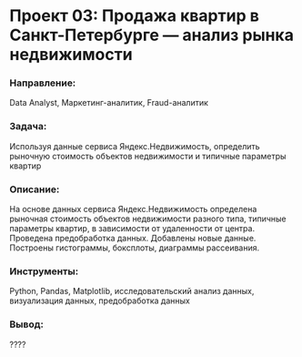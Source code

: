 # Проект 03: Продажа квартир в Санкт-Петербурге — анализ рынка недвижимости

### Направление: 
Data Analyst, Маркетинг-аналитик, Fraud-аналитик

### Задача: 
Используя данные сервиса Яндекс.Недвижимость, определить рыночную стоимость объектов недвижимости и типичные параметры квартир

### Описание:
На основе данных сервиса Яндекс.Недвижимость определена рыночная стоимость объектов недвижимости разного типа, типичные параметры квартир, в зависимости от удаленности от центра. Проведена предобработка данных. Добавлены новые данные. Построены гистограммы, боксплоты, диаграммы рассеивания.

### Инструменты: 
Python, Pandas, Matplotlib, исследовательский анализ данных, визуализация данных, предобработка данных

### Вывод:
????

